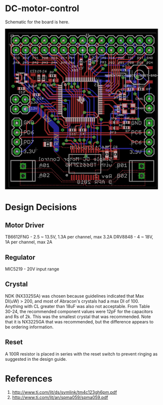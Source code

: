 # DC-motor-control

Schematic for the board is here.

![layout](https://github.com/benlhy/DC-motor-control/blob/master/Layout.JPG)

# Design Decisions

## Motor Driver
TB6612FNG - 2.5 ~ 13.5V, 1.3A per channel, max 3.2A
DRV8848 - 4 ~ 18V, 1A per channel, max 2A

## Regulator
MIC5219 - 20V input range


## Crystal
NDK (NX3325SA) was chosen because guidelines indicated that Max DI(uW) > 200, and most of Abracon's crystals had a max DI of 100. Anything with CL greater than 18uF was also not acceptable. From Table 30-24, the recommended component values were 12pF for the capacitors and Rs of 2k. This was the smallest crystal that was recommended. Note that it is NX3225GA that was recommended, but the difference appears to be ordering information.

## Reset
A 100R resistor is placed in series with the reset switch to prevent ringing as suggested in the design guide.

# References
1. http://www.ti.com/lit/ds/symlink/tm4c123gh6pm.pdf
2. http://www.ti.com/lit/an/spma059/spma059.pdf

